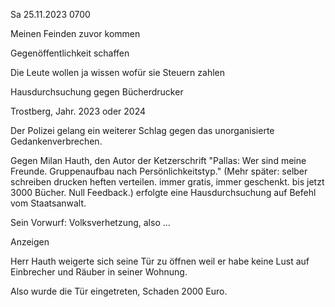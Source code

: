 Sa 25.11.2023 0700

Meinen Feinden zuvor kommen

Gegenöffentlichkeit schaffen

Die Leute wollen ja wissen wofür sie Steuern zahlen

Hausdurchsuchung gegen Bücherdrucker

Trostberg, Jahr. 2023 oder 2024

Der Polizei gelang ein weiterer Schlag
gegen das unorganisierte Gedankenverbrechen.

Gegen Milan Hauth,
den Autor der Ketzerschrift
"Pallas: Wer sind meine Freunde.
Gruppenaufbau nach Persönlichkeitstyp."
(Mehr später:
selber schreiben drucken heften verteilen.
immer gratis, immer geschenkt.
bis jetzt 3000 Bücher.
Null Feedback.)
erfolgte eine Hausdurchsuchung
auf Befehl vom Staatsanwalt.

Sein Vorwurf: Volksverhetzung, also ...

Anzeigen

Herr Hauth weigerte sich
seine Tür zu öffnen
weil er habe keine Lust
auf Einbrecher und Räuber
in seiner Wohnung.

Also wurde die Tür eingetreten,
Schaden 2000 Euro.
